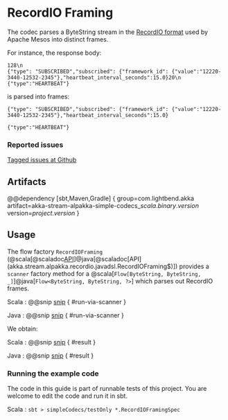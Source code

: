 # RecordIO Framing

The codec parses a ByteString stream in the
[RecordIO format](http://mesos.apache.org/documentation/latest/recordio/) used by Apache Mesos into distinct frames.

For instance, the response body:
```
128\n
{"type": "SUBSCRIBED","subscribed": {"framework_id": {"value":"12220-3440-12532-2345"},"heartbeat_interval_seconds":15.0}20\n
{"type":"HEARTBEAT"}
```
is parsed into frames:
```
{"type": "SUBSCRIBED","subscribed": {"framework_id": {"value":"12220-3440-12532-2345"},"heartbeat_interval_seconds":15.0}
```
```
{"type":"HEARTBEAT"}
```


### Reported issues

[Tagged issues at Github](https://github.com/akka/alpakka/labels/p%3Arecordio)


## Artifacts

@@dependency [sbt,Maven,Gradle] {
  group=com.lightbend.akka
  artifact=akka-stream-alpakka-simple-codecs_$scala.binary.version$
  version=$project.version$
}

## Usage

The flow factory `RecordIOFraming` (@scala[@scaladoc[API](akka.stream.alpakka.recordio.scaladsl.RecordIOFraming$)]@java[@scaladoc[API](akka.stream.alpakka.recordio.javadsl.RecordIOFraming$)]) provides a `scanner`
factory method for a @scala[`Flow[ByteString, ByteString, _]`]@java[`Flow<ByteString, ByteString, ?>`] which parses out RecordIO frames.

Scala
: @@snip [snip](/simple-codecs/src/test/scala/docs/scaladsl/RecordIOFramingSpec.scala) { #run-via-scanner }

Java
: @@snip [snip](/simple-codecs/src/test/java/docs/javadsl/RecordIOFramingTest.java) { #run-via-scanner }

We obtain:

Scala
: @@snip [snip](/simple-codecs/src/test/scala/docs/scaladsl/RecordIOFramingSpec.scala) { #result }

Java
: @@snip [snip](/simple-codecs/src/test/java/docs/javadsl/RecordIOFramingTest.java) { #result }


### Running the example code

The code in this guide is part of runnable tests of this project. You are welcome to edit the code and run it in sbt.

Scala
:   ```
    sbt
    > simpleCodecs/testOnly *.RecordIOFramingSpec
    ```
